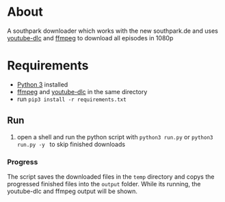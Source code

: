 # About
A southpark downloader which works with the new southpark.de and uses [youtube-dlc](https://github.com/blackjack4494/yt-dlc) and [ffmpeg](https://github.com/FFmpeg/FFmpeg) to download all episodes in 1080p

# Requirements
 - [Python 3](https://www.python.org/downloads/) installed
 - [ffmpeg](https://github.com/FFmpeg/FFmpeg) and [youtube-dlc](https://github.com/blackjack4494/yt-dlc) in the same directory
 - run `pip3 install -r requirements.txt`

## Run
 1. open a shell and run the python script with `python3 run.py` or `python3 run.py -y ` to skip finished downloads

### Progress
The script saves the downloaded files in the `temp` directory and copys the progressed finished files into the `output` folder. While its running, the youtube-dlc and ffmpeg output will be shown.